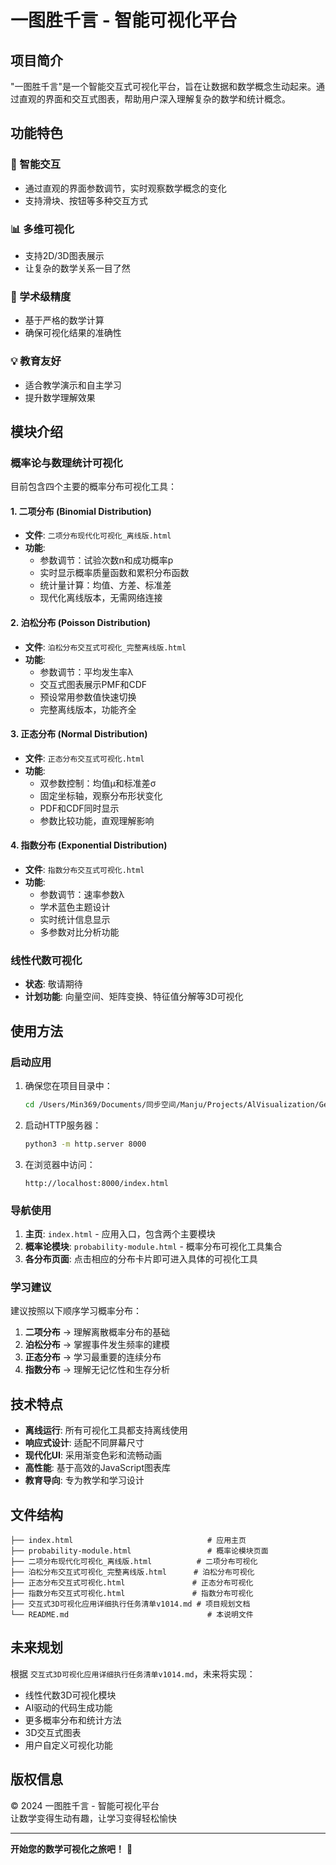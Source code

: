 # 一图胜千言 - 智能可视化平台

## 项目简介

"一图胜千言"是一个智能交互式可视化平台，旨在让数据和数学概念生动起来。通过直观的界面和交互式图表，帮助用户深入理解复杂的数学和统计概念。

## 功能特色

### 🎯 智能交互
- 通过直观的界面参数调节，实时观察数学概念的变化
- 支持滑块、按钮等多种交互方式

### 📊 多维可视化
- 支持2D/3D图表展示
- 让复杂的数学关系一目了然

### 🔬 学术级精度
- 基于严格的数学计算
- 确保可视化结果的准确性

### 💡 教育友好
- 适合教学演示和自主学习
- 提升数学理解效果

## 模块介绍

### 概率论与数理统计可视化

目前包含四个主要的概率分布可视化工具：

#### 1. 二项分布 (Binomial Distribution)
- **文件**: `二项分布现代化可视化_离线版.html`
- **功能**: 
  - 参数调节：试验次数n和成功概率p
  - 实时显示概率质量函数和累积分布函数
  - 统计量计算：均值、方差、标准差
  - 现代化离线版本，无需网络连接

#### 2. 泊松分布 (Poisson Distribution)
- **文件**: `泊松分布交互式可视化_完整离线版.html`
- **功能**:
  - 参数调节：平均发生率λ
  - 交互式图表展示PMF和CDF
  - 预设常用参数值快速切换
  - 完整离线版本，功能齐全

#### 3. 正态分布 (Normal Distribution)
- **文件**: `正态分布交互式可视化.html`
- **功能**:
  - 双参数控制：均值μ和标准差σ
  - 固定坐标轴，观察分布形状变化
  - PDF和CDF同时显示
  - 参数比较功能，直观理解影响

#### 4. 指数分布 (Exponential Distribution)
- **文件**: `指数分布交互式可视化.html`
- **功能**:
  - 参数调节：速率参数λ
  - 学术蓝色主题设计
  - 实时统计信息显示
  - 多参数对比分析功能

### 线性代数可视化
- **状态**: 敬请期待
- **计划功能**: 向量空间、矩阵变换、特征值分解等3D可视化

## 使用方法

### 启动应用

1. 确保您在项目目录中：
   ```bash
   cd /Users/Min369/Documents/同步空间/Manju/Projects/AlVisualization/GeneralVisulization
   ```

2. 启动HTTP服务器：
   ```bash
   python3 -m http.server 8000
   ```

3. 在浏览器中访问：
   ```
   http://localhost:8000/index.html
   ```

### 导航使用

1. **主页**: `index.html` - 应用入口，包含两个主要模块
2. **概率论模块**: `probability-module.html` - 概率分布可视化工具集合
3. **各分布页面**: 点击相应的分布卡片即可进入具体的可视化工具

### 学习建议

建议按照以下顺序学习概率分布：
1. **二项分布** → 理解离散概率分布的基础
2. **泊松分布** → 掌握事件发生频率的建模
3. **正态分布** → 学习最重要的连续分布
4. **指数分布** → 理解无记忆性和生存分析

## 技术特点

- **离线运行**: 所有可视化工具都支持离线使用
- **响应式设计**: 适配不同屏幕尺寸
- **现代化UI**: 采用渐变色彩和流畅动画
- **高性能**: 基于高效的JavaScript图表库
- **教育导向**: 专为教学和学习设计

## 文件结构

```
├── index.html                              # 应用主页
├── probability-module.html                 # 概率论模块页面
├── 二项分布现代化可视化_离线版.html          # 二项分布可视化
├── 泊松分布交互式可视化_完整离线版.html      # 泊松分布可视化
├── 正态分布交互式可视化.html               # 正态分布可视化
├── 指数分布交互式可视化.html               # 指数分布可视化
├── 交互式3D可视化应用详细执行任务清单v1014.md # 项目规划文档
└── README.md                               # 本说明文件
```

## 未来规划

根据 `交互式3D可视化应用详细执行任务清单v1014.md`，未来将实现：

- 线性代数3D可视化模块
- AI驱动的代码生成功能
- 更多概率分布和统计方法
- 3D交互式图表
- 用户自定义可视化功能

## 版权信息

© 2024 一图胜千言 - 智能可视化平台  
让数学变得生动有趣，让学习变得轻松愉快

---

**开始您的数学可视化之旅吧！** 🚀